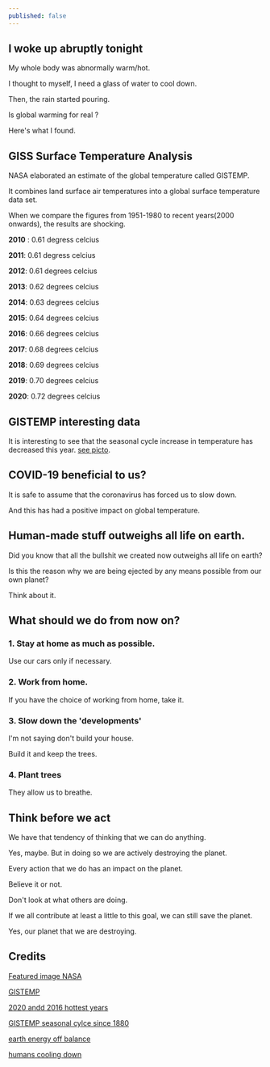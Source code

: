```yaml
---
published: false
---
```

## I woke up abruptly tonight
My whole body was abnormally warm/hot.

I thought to myself, I need a glass of water to cool down.

Then, the rain started pouring.

Is global warming for real ?

Here's what I found.

## GISS Surface Temperature Analysis
NASA elaborated an estimate of the global temperature called GISTEMP.

It combines land surface air temperatures into a global surface temperature data set.

When we compare the figures from 1951-1980 to recent years(2000 onwards), the results are shocking.

**2010** : 0.61 degress celcius

**2011**: 0.61 degress celcius

**2012**: 0.61 degrees celcius

**2013**: 0.62 degrees celcius

**2014**: 0.63 degrees celcius

**2015**: 0.64 degrees celcius

**2016**: 0.66 degrees celcius

**2017**: 0.68 degrees celcius

**2018**: 0.69 degrees celcius

**2019**: 0.70 degrees celcius

**2020**: 0.72 degrees celcius

## GISTEMP interesting data
It is interesting to see that the seasonal cycle increase in temperature has decreased this year.
[see picto](https://data.giss.nasa.gov/gistemp/graphs_v4/).

## COVID-19 beneficial to us?
It is safe to assume that the coronavirus has forced us to slow down.

And this has had a positive impact on global temperature.

## Human-made stuff outweighs all life on earth.
Did you know that all the bullshit we created now outweighs all life on earth?

Is this the reason why we are being ejected by any means possible from our own planet?

Think about it.


## What should we do from now on?
### 1. Stay at home as much as possible.
Use our cars only if necessary.

### 2. Work from home.
If you have the choice of working from home, take it.

### 3. Slow down the 'developments'
I'm not saying don't build your house.

Build it and keep the trees.

### 4. Plant trees
They allow us to breathe.

## Think before we act
We have that tendency of thinking that we can do anything.

Yes, maybe. But in doing so we are actively destroying the planet.

Every action that we do has an impact on the planet.

Believe it or not.

Don't look at what others are doing.

If we all contribute at least a little to this goal, we can still save the planet.

Yes, our planet that we are destroying.


## Credits
[Featured image NASA](https://data.giss.nasa.gov/gistemp/graphs_v4/)

[GISTEMP](https://data.giss.nasa.gov/gistemp/maps/)

[2020 andd 2016 hottest years](https://www.giss.nasa.gov/research/news/20210114/)

[GISTEMP seasonal cylce since 1880](https://data.giss.nasa.gov/gistemp/graphs_v4/)

[earth energy off balance](https://climate.nasa.gov/news/3072/direct-observations-confirm-that-humans-are-throwing-earths-energy-budget-off-balance/)

[humans cooling down](https://www.scientificamerican.com/article/are-human-body-temperatures-cooling-down/)